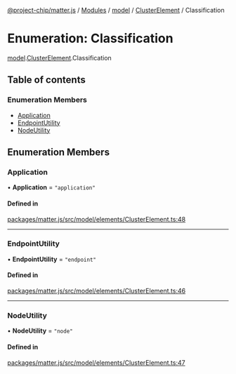 [@project-chip/matter.js](../README.md) / [Modules](../modules.md) / [model](../modules/model.md) / [ClusterElement](../modules/model.ClusterElement.md) / Classification

# Enumeration: Classification

[model](../modules/model.md).[ClusterElement](../modules/model.ClusterElement.md).Classification

## Table of contents

### Enumeration Members

- [Application](model.ClusterElement.Classification.md#application)
- [EndpointUtility](model.ClusterElement.Classification.md#endpointutility)
- [NodeUtility](model.ClusterElement.Classification.md#nodeutility)

## Enumeration Members

### Application

• **Application** = ``"application"``

#### Defined in

[packages/matter.js/src/model/elements/ClusterElement.ts:48](https://github.com/project-chip/matter.js/blob/be83914/packages/matter.js/src/model/elements/ClusterElement.ts#L48)

___

### EndpointUtility

• **EndpointUtility** = ``"endpoint"``

#### Defined in

[packages/matter.js/src/model/elements/ClusterElement.ts:46](https://github.com/project-chip/matter.js/blob/be83914/packages/matter.js/src/model/elements/ClusterElement.ts#L46)

___

### NodeUtility

• **NodeUtility** = ``"node"``

#### Defined in

[packages/matter.js/src/model/elements/ClusterElement.ts:47](https://github.com/project-chip/matter.js/blob/be83914/packages/matter.js/src/model/elements/ClusterElement.ts#L47)
